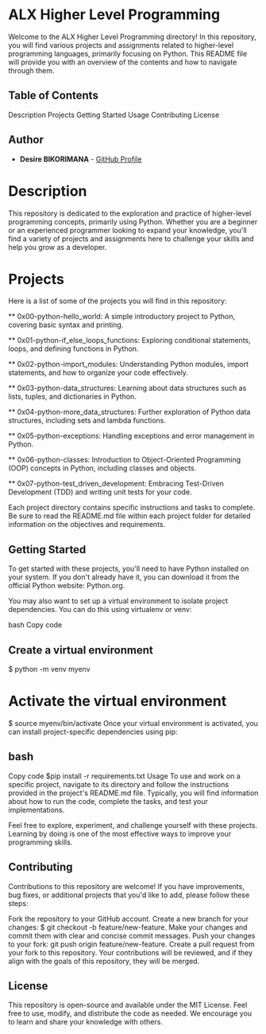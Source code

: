 # ALX Higher Level Programming
Welcome to the ALX Higher Level Programming directory! In this repository, you will find various projects and assignments related to higher-level programming languages, primarily focusing on Python. This README file will provide you with an overview of the contents and how to navigate through them.

## Table of Contents
Description
Projects
Getting Started
Usage
Contributing
License

## Author

- **Desire BIKORIMANA** - [GitHub Profile](https://github.com/Desire-2)

# Description
This repository is dedicated to the exploration and practice of higher-level programming concepts, primarily using Python. Whether you are a beginner or an experienced programmer looking to expand your knowledge, you'll find a variety of projects and assignments here to challenge your skills and help you grow as a developer.

# Projects
Here is a list of some of the projects you will find in this repository:

** 0x00-python-hello_world: A simple introductory project to Python, covering basic syntax and printing.

** 0x01-python-if_else_loops_functions: Exploring conditional statements, loops, and defining functions in Python.

** 0x02-python-import_modules: Understanding Python modules, import statements, and how to organize your code effectively.

** 0x03-python-data_structures: Learning about data structures such as lists, tuples, and dictionaries in Python.

** 0x04-python-more_data_structures: Further exploration of Python data structures, including sets and lambda functions.

** 0x05-python-exceptions: Handling exceptions and error management in Python.

** 0x06-python-classes: Introduction to Object-Oriented Programming (OOP) concepts in Python, including classes and objects.

** 0x07-python-test_driven_development: Embracing Test-Driven Development (TDD) and writing unit tests for your code.

Each project directory contains specific instructions and tasks to complete. Be sure to read the README.md file within each project folder for detailed information on the objectives and requirements.

## Getting Started
To get started with these projects, you'll need to have Python installed on your system. If you don't already have it, you can download it from the official Python website: Python.org.

You may also want to set up a virtual environment to isolate project dependencies. You can do this using virtualenv or venv:

bash
Copy code
## Create a virtual environment
$ python -m venv myenv

# Activate the virtual environment
$ source myenv/bin/activate
Once your virtual environment is activated, you can install project-specific dependencies using pip:

## bash
Copy code
$pip install -r requirements.txt
Usage
To use and work on a specific project, navigate to its directory and follow the instructions provided in the project's README.md file. Typically, you will find information about how to run the code, complete the tasks, and test your implementations.

Feel free to explore, experiment, and challenge yourself with these projects. Learning by doing is one of the most effective ways to improve your programming skills.

## Contributing
Contributions to this repository are welcome! If you have improvements, bug fixes, or additional projects that you'd like to add, please follow these steps:

Fork the repository to your GitHub account.
Create a new branch for your changes: 
$ git checkout -b feature/new-feature.
Make your changes and commit them with clear and concise commit messages.
Push your changes to your fork: git push origin feature/new-feature.
Create a pull request from your fork to this repository.
Your contributions will be reviewed, and if they align with the goals of this repository, they will be merged.

## License
This repository is open-source and available under the MIT License. Feel free to use, modify, and distribute the code as needed. We encourage you to learn and share your knowledge with others.





